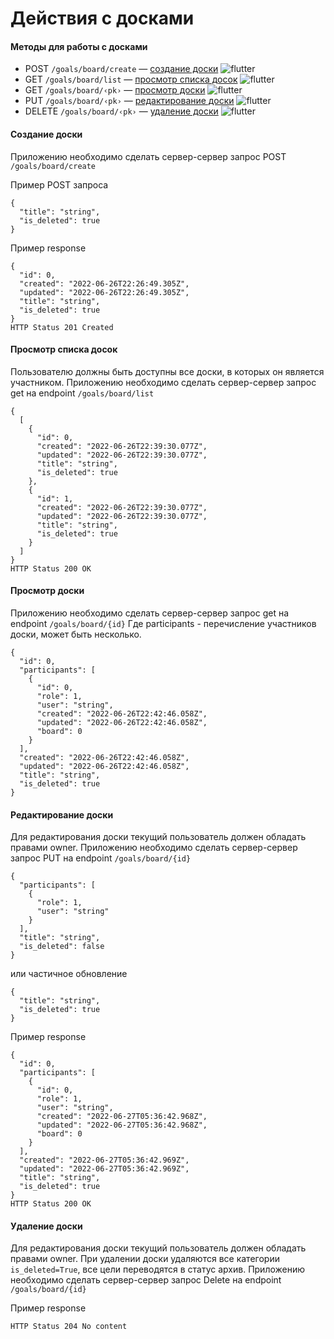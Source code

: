 # Действия с досками

#### Методы для работы с досками
* POST `/goals/board/create` — [cоздание доски](#Создание-доски) ![flutter](https://img.shields.io/badge/user-green)
* GET `/goals/board/list` — [просмотр списка досок](#просмотр-списка-досок) ![flutter](https://img.shields.io/badge/boardparticipant-0000FF)
* GET `/goals/board/‹pk›` — [просмотр доски](#просмотр-доски) ![flutter](https://img.shields.io/badge/boardparticipant-0000FF)
* PUT `/goals/board/‹pk›` — [редактирование доски](#редактирование-доски) ![flutter](https://img.shields.io/badge/owner-00FFFF)
* DELETE `/goals/board/‹pk›` — [удаление доски](#удаление-доски) ![flutter](https://img.shields.io/badge/owner-00FFFF)

#### Создание доски
Приложению необходимо сделать сервер-сервер запрос POST `/goals/board/create`

Пример POST запроса
```
{
  "title": "string",
  "is_deleted": true
}
```
Пример response
```
{
  "id": 0,
  "created": "2022-06-26T22:26:49.305Z",
  "updated": "2022-06-26T22:26:49.305Z",
  "title": "string",
  "is_deleted": true
}
HTTP Status 201 Created
```
#### Просмотр списка досок
Пользователю должны быть доступны все доски, в которых он является участником.
Приложению необходимо сделать сервер-сервер запрос get на endpoint `/goals/board/list`
```
{
  [
    {
      "id": 0,
      "created": "2022-06-26T22:39:30.077Z",
      "updated": "2022-06-26T22:39:30.077Z",
      "title": "string",
      "is_deleted": true
    },
    {
      "id": 1,
      "created": "2022-06-26T22:39:30.077Z",
      "updated": "2022-06-26T22:39:30.077Z",
      "title": "string",
      "is_deleted": true
    }
  ]
}
HTTP Status 200 OK
```
#### Просмотр доски

Приложению необходимо сделать сервер-сервер запрос get на endpoint `/goals/board/{id}`
Где participants - перечисление участников доски, может быть несколько.
```
{
  "id": 0,
  "participants": [
    {
      "id": 0,
      "role": 1,
      "user": "string",
      "created": "2022-06-26T22:42:46.058Z",
      "updated": "2022-06-26T22:42:46.058Z",
      "board": 0
    }
  ],
  "created": "2022-06-26T22:42:46.058Z",
  "updated": "2022-06-26T22:42:46.058Z",
  "title": "string",
  "is_deleted": true
}
```
#### Редактирование доски
Для редактирования доски текущий пользователь должен обладать правами owner.
Приложению необходимо сделать сервер-сервер запрос PUT на endpoint `/goals/board/{id}`
```
{
  "participants": [
    {
      "role": 1,
      "user": "string"
    }
  ],
  "title": "string",
  "is_deleted": false
}
```
или частичное обновление
```
{
  "title": "string",
  "is_deleted": true
}
```
Пример response
```
{
  "id": 0,
  "participants": [
    {
      "id": 0,
      "role": 1,
      "user": "string",
      "created": "2022-06-27T05:36:42.968Z",
      "updated": "2022-06-27T05:36:42.968Z",
      "board": 0
    }
  ],
  "created": "2022-06-27T05:36:42.969Z",
  "updated": "2022-06-27T05:36:42.969Z",
  "title": "string",
  "is_deleted": true
}
HTTP Status 200 OK
```
#### Удаление доски
Для редактирования доски текущий пользователь должен обладать правами owner.
При удалении доски удаляются все категории `is_deleted=True`, все цели переводятся в статус архив.
Приложению необходимо сделать сервер-сервер запрос Delete на endpoint `/goals/board/{id}`

Пример response
```
HTTP Status 204 No content
```